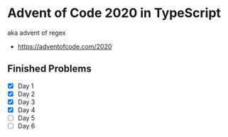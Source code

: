 # Advent of Code 2020 in TypeScript
aka advent of regex

- https://adventofcode.com/2020

## Finished Problems
- [x] Day 1
- [x] Day 2
- [x] Day 3
- [x] Day 4
- [ ] Day 5
- [ ] Day 6